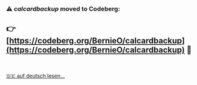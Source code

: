 ### :warning: __*calcardbackup* moved to Codeberg__:

## :point_right: [https://codeberg.org/BernieO/calcardbackup](https://codeberg.org/BernieO/calcardbackup) :rocket:

<br>

[:de: auf deutsch lesen...](README_GER.md)

